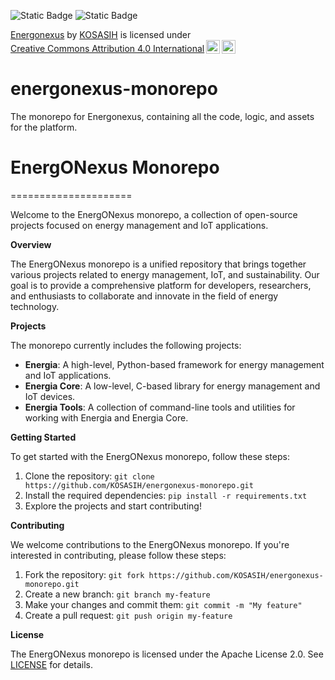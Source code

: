 ![Static Badge](https://img.shields.io/badge/%F0%9F%8C%90-Energonexus-blue)
![Static Badge](https://img.shields.io/badge/Pi-Node-purple)

<p xmlns:cc="http://creativecommons.org/ns#" xmlns:dct="http://purl.org/dc/terms/"><a property="dct:title" rel="cc:attributionURL" href="https://github.com/KOSASIH/energonexus-monorepo">Energonexus</a> by <a rel="cc:attributionURL dct:creator" property="cc:attributionName" href="https://www.linkedin.com/in/kosasih-81b46b5a">KOSASIH</a> is licensed under <a href="https://creativecommons.org/licenses/by/4.0/?ref=chooser-v1" target="_blank" rel="license noopener noreferrer" style="display:inline-block;">Creative Commons Attribution 4.0 International<img style="height:22px!important;margin-left:3px;vertical-align:text-bottom;" src="https://mirrors.creativecommons.org/presskit/icons/cc.svg?ref=chooser-v1" alt=""><img style="height:22px!important;margin-left:3px;vertical-align:text-bottom;" src="https://mirrors.creativecommons.org/presskit/icons/by.svg?ref=chooser-v1" alt=""></a></p>

# energonexus-monorepo

The monorepo for Energonexus, containing all the code, logic, and assets for the platform.

# EnergONexus Monorepo
=====================

Welcome to the EnergONexus monorepo, a collection of open-source projects focused on energy management and IoT applications.

**Overview**

The EnergONexus monorepo is a unified repository that brings together various projects related to energy management, IoT, and sustainability. Our goal is to provide a comprehensive platform for developers, researchers, and enthusiasts to collaborate and innovate in the field of energy technology.

**Projects**

The monorepo currently includes the following projects:

* **Energia**: A high-level, Python-based framework for energy management and IoT applications.
* **Energia Core**: A low-level, C-based library for energy management and IoT devices.
* **Energia Tools**: A collection of command-line tools and utilities for working with Energia and Energia Core.

**Getting Started**

To get started with the EnergONexus monorepo, follow these steps:

1. Clone the repository: `git clone https://github.com/KOSASIH/energonexus-monorepo.git`
2. Install the required dependencies: `pip install -r requirements.txt`
3. Explore the projects and start contributing!

**Contributing**

We welcome contributions to the EnergONexus monorepo. If you're interested in contributing, please follow these steps:

1. Fork the repository: `git fork https://github.com/KOSASIH/energonexus-monorepo.git`
2. Create a new branch: `git branch my-feature`
3. Make your changes and commit them: `git commit -m "My feature"`
4. Create a pull request: `git push origin my-feature`

**License**

The EnergONexus monorepo is licensed under the Apache License 2.0. See [LICENSE](LICENSE) for details.
